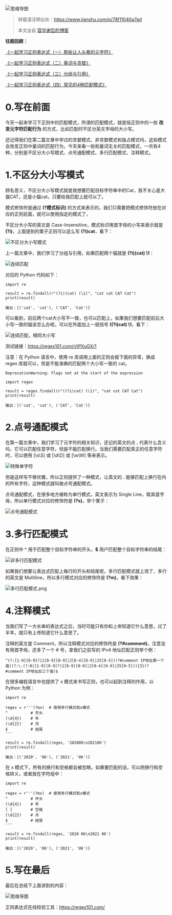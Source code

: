 ![思维导图](https://upload-images.jianshu.io/upload_images/3270074-c034832126cffdd3.png?imageMogr2/auto-orient/strip%7CimageView2/2/w/1240)

> 转载请注明出处：https://www.jianshu.com/p/78f11040a7ed
>
> 本文出自 [容华谢后的博客](https://www.jianshu.com/u/34ece31cd6eb)

**往期回顾：**

[《一起学习正则表达式（一）那些让人头晕的元字符》](https://www.jianshu.com/p/323c6f3afa62)

[《一起学习正则表达式（二）量词与贪婪》](https://www.jianshu.com/p/0e0dc45c2548)

[《一起学习正则表达式（三）分组与引用》](https://www.jianshu.com/p/2dfa4e41203b)

[《一起学习正则表达式（四）常见的4种匹配模式》](https://www.jianshu.com/p/78f11040a7ed)

# 0.写在前面

今天一起来学习下正则中的匹配模式，所谓的匹配模式，就是指正则中的一些 **改变元字符匹配行为** 的方式，比如匹配时不区分英文字母的大小写。

还记得我们在第二篇文章中学过的贪婪模式、非贪婪模式和独占模式吗，这些模式会改变正则中量词的匹配行为，今天来看一些和量词无关的匹配模式，一共有4种，分别是不区分大小写模式、点号通配模式、多行匹配模式、注释模式。

# 1.不区分大小写模式

顾名思义，不区分大小写模式就是我想要匹配目标字符串中的Cat，我不关心是大猫CAT，还是小猫cat，只要给我匹配上就可以了。

模式修饰符是通过 **(?模式标识)** 的方式来表示的，我们只需要把模式修饰符放在对应的正则前面，就可以使用指定的模式了，

不区分大小写的英文是 Case-Insensitive，模式标识用首字母的小写来表示就是 **(?i)**，上面提到的栗子正则可以这么写 **(?i)cat**，看下：

![不区分大小写模式](https://upload-images.jianshu.io/upload_images/3270074-e9fb8e27c241c2b3.png?imageMogr2/auto-orient/strip%7CimageView2/2/w/1240)

上一篇文章中，我们学习了分组与引用，如果匹配两个猫就是 **(?i)(cat) \1**：

![连续匹配](https://upload-images.jianshu.io/upload_images/3270074-4776eae42bda2573.png?imageMogr2/auto-orient/strip%7CimageView2/2/w/1240)

对应的 Python 代码如下：

```
import re

result = re.findall(r"(?i)(cat) (\1)", "cat cat CAT Cat")
print(result)

输出：[('cat', 'cat'), ('CAT', 'Cat')]
```

可以看到，前后两个cat大小写不一致，也可以匹配上，如果我们想要匹配前后大小写一致的猫该怎么办呢，可以在外面加上一层括号 **((?i)cat) \1**，看下：

![连续匹配，相同大小写](https://upload-images.jianshu.io/upload_images/3270074-2f69089931c9bd5a.png?imageMogr2/auto-orient/strip%7CimageView2/2/w/1240)

测试链接：https://regex101.com/r/tPXuGX/1

注意：在 Python 语言中，使用 re 库调用上面的正则会报下面的异常，换成 regex 库就可以，但是不能准确的匹配两个大小写一致的 cat。

```
DeprecationWarning: Flags not at the start of the expression
```

```
import regex

result = regex.findall(r"((?i)cat) (\1)", "cat cat CAT Cat")
print(result)

输出：[('cat', 'cat'), ('CAT', 'Cat')]
```

# 2.点号通配模式

在第一篇文章中，我们学习了元字符的相关知识，还记的英文的点 **.** 代表什么含义吗，它可以匹配任意字符，但是不能匹配换行。当我们需要匹配真正的任意字符时，可以使用 [\s\S] 或 [\d\D] 或 [\w\W] 等来表示。

![特殊单字符](https://upload-images.jianshu.io/upload_images/3270074-609fb041053b4634.png?imageMogr2/auto-orient/strip%7CimageView2/2/w/1240)

但是这样写不够优雅，所以正则提供了一种模式，让英文的 **.** 能够匹配上换行在内的所有字符，这种模式就叫做点号通配模式。

点号通配模式，在很多地方被称为单行模式，英文表示为 Single Line，取其首字母，所以单行模式对应的修饰符是 **(?s)**，举个栗子：

![点号通配模式](https://upload-images.jianshu.io/upload_images/3270074-11d9cf61d269ed0d.png?imageMogr2/auto-orient/strip%7CimageView2/2/w/1240)

# 3.多行匹配模式

在正则中 **^** 用于匹配整个目标字符串的开头，**$** 用户匹配整个目标字符串的结尾：

![非多行匹配模式](https://upload-images.jianshu.io/upload_images/3270074-ef2e96ad5e3bd169.png?imageMogr2/auto-orient/strip%7CimageView2/2/w/1240)

如果我们想要让表达式匹配上每行的开头和结尾呢，多行匹配模式就上场了，多行的英文是 Multiline，所以多行模式对应的修饰符是 **(?m)**，看下效果：

![多行匹配模式.png](https://upload-images.jianshu.io/upload_images/3270074-de0fb1ba0c1fa7bb.png?imageMogr2/auto-orient/strip%7CimageView2/2/w/1240)

# 4.注释模式

当我们写了一大长串的表达式之后，当时可能只有你和上帝知道它什么意思，过了半年，就只有上帝知道它什么意思了。

注释的英文是 Comment，所以注释模式对应的修饰符是 **(?#comment)**，注意没有用首字母，还多了一个 # 号，拿我们之前写的 IPv4 地址匹配正则举个例：

```
^(?:[1-9][0-9]?|1[0-9][0-9]|2[0-4][0-9]|25[0-5])(?#comment IP地址第一个值)(?:\.(?:0|[1-9][0-9]?|1[0-9][0-9]|2[0-4][0-9]|25[0-5])){3}(?#comment IP地址后三个值)$
```

在很多编程语言中也提供了 x 模式来书写正则，也可以起到注释的作用，以 Python 为例：

```
import re

regex = r'''(?mx)  # 使用多行模式和x模式
^          # 开头
(\d{4})    # 年
(\d{2})    # 月
$          # 结尾
'''

result = re.findall(regex, '202006\n202106')
print(result)

输出：[('2020', '06'), ('2021', '06')]
```

在 x 模式下，所有的换行和空格都会被忽略，如果要匹配的话，可以把换行和空格转义，或者放在字符组中：

```
import re

regex = r'''(?mx)  # 使用多行模式和x模式
^          # 开头
(\d{4})    # 年
[ ]        # 空格
(\d{2})    # 月
$          # 结尾
'''

result = re.findall(regex, '2020 06\n2021 06')
print(result)

输出：[('2020', '06'), ('2021', '06')]
```

# 5.写在最后

最后在总结下上面讲到的内容：

![思维导图](https://upload-images.jianshu.io/upload_images/3270074-33eb2d6ce6f992ee.png?imageMogr2/auto-orient/strip%7CimageView2/2/w/1240)

正则表达式在线校验工具：https://regex101.com/